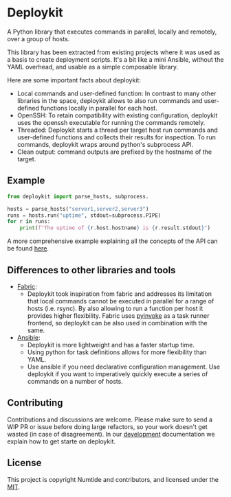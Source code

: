 # Deploykit

A Python library that executes commands in parallel, locally and remotely,
over a group of hosts.

This library has been extracted from existing projects where it was used as a
basis to create deployment scripts. It's a bit like a mini Ansible, without
the YAML overhead, and usable as a simple composable library.

Here are some important facts about deploykit:

- Local commands and user-defined function: In contrast to many other libraries
  in the space, deploykit allows to also run commands and user-defined
  functions locally in parallel for each host.
- OpenSSH: To retain compatibility with existing configuration, deploykit uses
  the openssh executable for running the commands remotely. 
- Threaded: Deploykit starts a thread per target host run commands and
  user-defined functions and collects their results for inspection. To run
  commands, deploykit wraps around python's subprocess API.
- Clean output: command outputs are prefixed by the hostname of the target.

## Example

```python
from deploykit import parse_hosts, subprocess.

hosts = parse_hosts("server1,server2,server3")
runs = hosts.run("uptime", stdout=subprocess.PIPE)
for r in runs:
    print(f"The uptime of {r.host.hostname} is {r.result.stdout}")
```

A more comprehensive example explaining all the concepts of the API can be found
[here](https://github.com/numtide/deploykit/blob/main/examples/basic.py).

## Differences to other libraries and tools

- [Fabric](http://fabfile.org): 
  - Deploykit took inspiration from fabric and addresses its limitation that
    local commands cannot be executed in parallel for a range of hosts (i.e. rsync).
    By also allowing to run a function per host it provides higher flexibility. Fabric
    uses [pyinvoke]() as a task runner frontend, so deploykit can be also used in
    combination with the same.
- [Ansible](https://ansible.org): 
  - Deploykit is more lightweight and has a faster startup time.
  - Using python for task definitions allows for more flexibility than YAML.
  - Use ansible if you need declarative configuration management. Use deploykit
    if you want to imperatively quickly execute a series of commands on a number
    of hosts.

## Contributing

Contributions and discussions are welcome. Please make sure to send a WIP PR or
issue before doing large refactors, so your work doesn't get wasted (in case of
disagreement). In our [development](DEVELOPMENT.md) documentation we explain how
to get starte on deploykit.

## License

This project is copyright Numtide and contributors, and licensed under the
[MIT](LICENSE).
